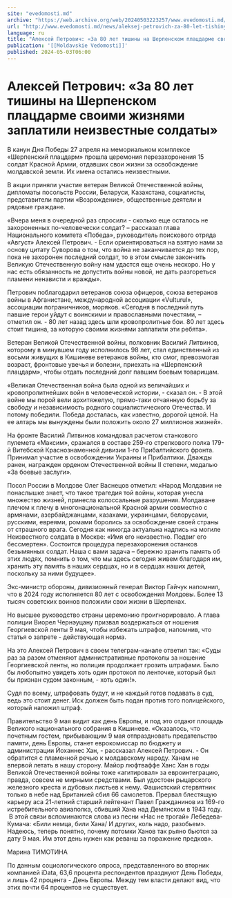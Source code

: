```yaml
---
site: "evedomosti.md"
archive: "https://web.archive.org/web/20240503223257/www.evedomosti.md/news/aleksej-petrovich-za-80-let-tishiny-na-sherpenskom-placdarme"
url: "http://www.evedomosti.md/news/aleksej-petrovich-za-80-let-tishiny-na-sherpenskom-placdarme"
language: ru
title: "Алексей Петрович: «За 80 лет тишины на Шерпенском плацдарме своими жизнями заплатили неизвестные солдаты»"
publication: '[[Moldavskie Vedomosti]]'
published: 2024-05-03T06:00
---
```


# Алексей Петрович: «За 80 лет тишины на Шерпенском плацдарме своими жизнями заплатили неизвестные солдаты»

В канун Дня Победы 27 апреля на мемориальном комплексе «Шерпенский плацдарм» прошла церемония перезахоронения 15 солдат Красной Армии, отдавших свои жизни за освобождение молдавской земли. Их имена остались неизвестными.

В акции приняли участие ветеран Великой Отечественной войны, дипломаты посольств России, Беларуси, Казахстана, социалисты, представители партии «Возрождение», общественные деятели и рядовые граждане.

«Вчера меня в очередной раз спросили - сколько еще осталось не захороненных по-человечески солдат? – рассказал глава Национального комитета «Победа», руководитель поискового отряда «Август» Алексей Петрович. - Если ориентироваться на взятую нами за основу цитату Суворова о том, что война не заканчивается до тех пор, пока не захоронен последний солдат, то в этом смысле закончить Великую Отечественную войну нам удастся еще очень нескоро. Но у нас есть обязанность не допустить войны новой, не дать разгореться пламени ненависти и вражды».

Петрович поблагодарил ветеранов союза офицеров, союза ветеранов войны в Афганистане, международной ассоциации «Vulturul», ассоциации пограничников, моряков. «Сегодня в последний путь павшие герои уйдут с воинскими и православными почестями, – отметил он. - 80 лет назад здесь шли кровопролитные бои. 80 лет здесь стоит тишина, за которую своими жизнями заплатили эти ребята».

Ветеран Великой Отечественной войны, полковник Василий Литвинов, которому в минувшем году исполнилось 98 лет, стал единственный из восьми живущих в Кишиневе ветеранов войны, кто смог, превозмогая возраст, фронтовые увечья и болезни, приехать на «Шерпенский плацдарм», чтобы отдать последний долг павшим боевым товарищам.

«Великая Отечественная война была одной из величайших и кровопролитнейших войн в человеческой истории, - сказал он. - В этой войне мы порой вели архитяжелую, прямо-таки отчаянную борьбу за свободу и независимость родного социалистического Отечества. И потому победили. Победа досталась, как известно, дорогой ценой. На ее алтарь мы вынуждены были положить около 27 миллионов жизней».

На фронте Василий Литвинов командовал расчетом станкового пулемета «Максим», сражался в составе 259-го стрелкового полка 179-й Витебской Краснознаменной дивизии 1-го Прибалтийского фронта. Принимал участие в освобождении Украины и Прибалтики. Дважды ранен, награжден орденом Отечественной войны II степени, медалью «За боевые заслуги».

Посол России в Молдове Олег Васнецов отметил: «Народ Молдавии не понаслышке знает, что такое трагедия той войны, которая унесла множество жизней, принесла колоссальные разрушения. Молдаване плечом к плечу в многонациональной Красной армии совместно с армянами, азербайджанцами, казахами, украинцами, белорусами, русскими, евреями, ромами боролись за освобождение своей страны от страшного врага. Сегодня как никогда актуальна надпись на могиле Неизвестного солдата в Москве: «Имя его неизвестно. Подвиг его бессмертен». Состоится процедура перезахоронения останков безымянных солдат. Наша с вами задача – бережно хранить память об этих людях, помнить о том, что мы здесь сегодня живем благодаря им, хранить эту память в наших сердцах, но и в сердцах наших детей, поскольку за ними будущее».

Экс-министр обороны, дивизионный генерал Виктор Гайчук напомнил, что в 2024 году исполняется 80 лет с освобождения Молдовы. Более 13 тысяч советских воинов положили свои жизни в Шерпенах.

Но высшее руководство страны церемонию проигнорировало. А глава полиции Виорел Чернэуцану призвал воздержаться от ношения Георгиевской ленты 9 мая, чтобы избежать штрафов, напомнив, что статья о запрете - действующая норма.

На это Алексей Петрович в своем телеграм-канале ответил так: «Суды раз за разом отменяют административные протоколы за ношение Георгиевской ленты, но полиция продолжает грозить штрафами. Было бы любопытно увидеть хоть один протокол по ленточке, который был бы признан судом законным, - хоть один!».

Судя по всему, штрафовать будут, и не каждый готов подавать в суд, ведь это стоит денег. Иск должен быть подан против того полицейского, который наложил штраф.

Правительство 9 мая видит как день Европы, и под это отдают площадь Великого национального собрания в Кишиневе. «Оказалось, что почетным гостем, прибывающим 9 мая отпраздновать предательство памяти, день Европы, станет еврокомиссар по бюджету и администрации Йоханнес Хан, - рассказал Алексей Петрович. - Он обратится с пламенной речью к молдавскому народу. Ханам не впервой летать в нашу сторону. Майор люфтваффе Ханс Хан в годы Великой Отечественной войны тоже «агитировал» за евроинтеграцию, правда, совсем не мирными средствами. Был удостоен рыцарского железного креста и дубовых листьев к нему. Фашистский стервятник только в небе над Британией сбил 66 самолетов. Прервал блестящую карьеру аса 21-летний старший лейтенант Павел Гражданинов из 169-го истребительного авиаполка, сбивший Хана над Демянском в 1943 году.  В этой связи вспоминаются слова из песни «Нас не трогай» Лебедева-Кумача: «Били немца, били Хана/ И других, коль надо, разобьем». Надеюсь, теперь понятно, почему потомки Ханов так рьяно бьются за дату 9 мая. Им этот день нужен как реванш за поражение предков».

Марина ТИМОТИНА

По данным социологического опроса, представленного во вторник компанией iData, 63,6 процента респондентов празднуют День Победы, и лишь 42 процента - День Европы. Между тем власти делают вид, что этих почти 64 процентов не существует.
